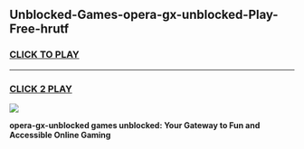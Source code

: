 
## Unblocked-Games-opera-gx-unblocked-Play-Free-hrutf
<h3>
<a href="https://premium76.site?title=opera-gx-unblocked&ref=18A1">CLICK TO PLAY</a></h3>
<hr>

<h3>
<a href="https://premium76.site?title=opera-gx-unblocked&ref=18A1">CLICK 2 PLAY</a>
  
</h3>

<a href="https://premium76.site?title=opera-gx-unblocked&ref=18A1"><img src="https://clearcache.store/games.png"></a>


**opera-gx-unblocked games unblocked: Your Gateway to Fun and Accessible Online Gaming**
